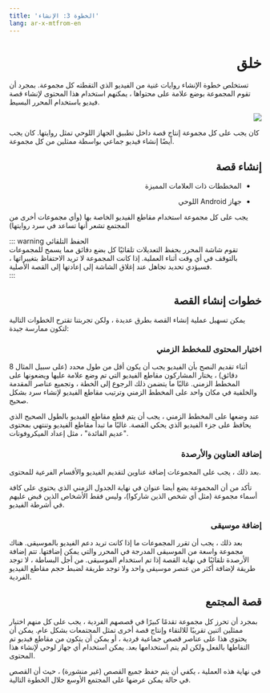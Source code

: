 ```yaml
---
title: 'الخطوة 3: الإنشاء'
lang: ar-x-mtfrom-en
---
```

<ReadTime/> 

<Steps :step="3"/> 

<h1 style=";text-align:right;direction:rtl"> خلق </h1> 

<Leader> 

 تستخلص خطوة الإنشاء روايات غنية من الفيديو الذي التقطته كل مجموعة. بمجرد أن تقوم المجموعة بوضع علامة على محتواها ، يمكنهم استخدام هذا المحتوى لإنشاء قصة فيديو باستخدام المحرر البسيط.  

<div style="text-align:center;text-align:right;direction:rtl"> 
<img src="/imgs/creation.svg"/> 
</div> 

</Leader> 

<Tip title="نتيجة الخطوة"> 

 كان يجب على كل مجموعة إنتاج قصة داخل تطبيق الجهاز اللوحي تمثل روايتها. كان يجب أيضًا إنشاء فيديو جماعي بواسطة ممثلين من كل مجموعة.  

</Tip> 

<TimeGuide title="3-4 ساعات"> 

<h2 style=";text-align:right;direction:rtl"> إنشاء قصة </h2> 

</TimeGuide> 

<Materials title="المواد"> 

<ul style=";text-align:right;direction:rtl"><li style=";text-align:right;direction:rtl"> المخططات ذات العلامات المميزة </li></ul> 
<ul style=";text-align:right;direction:rtl"><li style=";text-align:right;direction:rtl"> جهاز Android اللوحي </li></ul> 

</Materials> 


<App/> 
<Dashboard/> 
<Paper/> 

 يجب على كل مجموعة استخدام مقاطع الفيديو الخاصة بها (وأي مجموعات أخرى من المجتمع تشعر أنها تساعد في سرد روايتها)  

::: warning الحفظ التلقائي  
 تقوم شاشة المحرر بحفظ التعديلات تلقائيًا كل بضع دقائق مما يسمح للمجموعات بالتوقف في أي وقت أثناء العملية. إذا كانت المجموعة لا تريد الاحتفاظ بتغييراتها ، فسيؤدي تحديد <span class="code">تجاهل</span> عند إغلاق الشاشة إلى إعادتها إلى القصة الأصلية.  
:::  

<h2 style=";text-align:right;direction:rtl"> خطوات إنشاء القصة </h2> 

 يمكن تسهيل عملية إنشاء القصة بطرق عديدة ، ولكن تجربتنا تقترح الخطوات التالية لتكون ممارسة جيدة:  

<h3 style=";text-align:right;direction:rtl"> اختيار المحتوى للمخطط الزمني </h3> 

 أثناء تقديم النصح بأن الفيديو يجب أن يكون أقل من طول محدد (على سبيل المثال 8 دقائق) ، يختار المشاركون مقاطع الفيديو التي تم وضع علامة عليها ويضعونها على المخطط الزمني. غالبًا ما يتضمن ذلك الرجوع إلى الخطة ، وتجميع عناصر <span class="code">المقدمة</span> <span class="code">والخلفية</span> في مكان واحد على المخطط الزمني وترتيب مقاطع الفيديو لإنشاء سرد بشكل صحيح.  

 عند وضعها على المخطط الزمني ، يجب أن يتم <span class="code">قطع</span> مقاطع الفيديو بالطول الصحيح الذي يحافظ على جزء الفيديو الذي يحكي القصة. غالبًا ما تبدأ مقاطع الفيديو وتنتهي بمحتوى &quot;عديم الفائدة&quot; ، مثل إعداد الميكروفونات.  

<h3 style=";text-align:right;direction:rtl"> إضافة العناوين والأرصدة </h3> 

 بعد ذلك ، يجب على المجموعات إضافة <span class="code">عناوين</span> لتقديم الفيديو والأقسام الفرعية للمحتوى.  

 تأكد من أن المجموعة يضع أيضا <span class="code">عنوان</span> في نهاية الجدول الزمني الذي يحتوي على كافة أسماء مجموعة (مثل أي شخص الذين شاركوا)، وليس فقط الأشخاص الذين قبض عليهم في أشرطة الفيديو.  

<h3 style=";text-align:right;direction:rtl"> إضافة موسيقى </h3> 

 بعد ذلك ، يجب أن تقرر المجموعات ما إذا كانت تريد دعم الفيديو بالموسيقى. هناك مجموعة واسعة من الموسيقى المدرجة في المحرر والتي يمكن إضافتها. تتم إضافة الأرصدة تلقائيًا في نهاية القصة إذا تم استخدام الموسيقى. من أجل البساطة ، لا توجد طريقة لإضافة أكثر من عنصر موسيقى واحد ولا توجد طريقة لضبط حجم مقاطع الفيديو الفردية.  

<h2 style=";text-align:right;direction:rtl"> قصة المجتمع </h2> 

 بمجرد أن تحرز كل مجموعة تقدمًا كبيرًا في قصصهم الفردية ، يجب على كل منهم اختيار ممثلين اثنين تقريبًا للالتقاء وإنتاج قصة أخرى تمثل المجتمعات بشكل عام. يمكن أن يحتوي هذا على عناصر قصص جماعية فردية ، أو يمكن أن يتكون من مقاطع فيديو تم التقاطها بالفعل ولكن لم يتم استخدامها بعد. يمكن استخدام أي جهاز لوحي لإنشاء هذا المحتوى.  

<Tip> 

 في نهاية هذه العملية ، يكفي أن يتم حفظ جميع <span class="code">القصص</span> (غير منشورة) ، حيث أن القصص في حالة يمكن عرضها على المجتمع الأوسع خلال الخطوة التالية.  

</Tip> 
